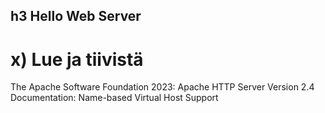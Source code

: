 ## h3 Hello Web Server

# x) Lue ja tiivistä

The Apache Software Foundation 2023: Apache HTTP Server Version 2.4 Documentation: Name-based Virtual Host Support
